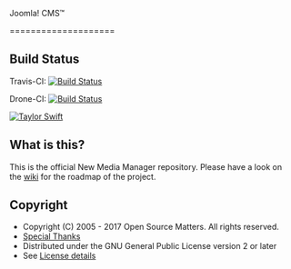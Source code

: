 Joomla! CMS™

====================

Build Status
---------------------
Travis-CI: [![Build Status](https://travis-ci.org/joomla-projects/media-manager-improvement.svg?branch=milestone1)](https://travis-ci.org/joomla-projects/media-manager-improvement)

Drone-CI: [![Build Status](http://213.160.72.75/api/badges/joomla-projects/media-manager-improvement/status.svg)](http://213.160.72.75/joomla-projects/media-manager-improvement)

[![Taylor Swift](https://img.shields.io/badge/secured%20by-taylor%20swift-brightgreen.svg)](https://twitter.com/SwiftOnSecurity)

What is this?
---------------------
This is the official New Media Manager repository. Please have a look on the [wiki](https://github.com/joomla-projects/media-manager-improvement/wiki) for the roadmap of the project.

Copyright
---------------------
* Copyright (C) 2005 - 2017 Open Source Matters. All rights reserved.
* [Special Thanks](https://docs.joomla.org/Joomla!_Credits_and_Thanks)
* Distributed under the GNU General Public License version 2 or later
* See [License details](https://docs.joomla.org/Joomla_Licenses)
